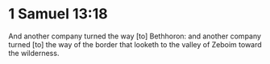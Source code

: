 # 1 Samuel 13:18

And another company turned the way [to] Bethhoron: and another company turned [to] the way of the border that looketh to the valley of Zeboim toward the wilderness.